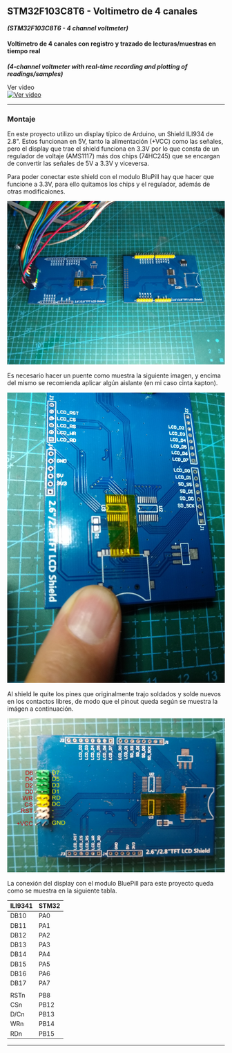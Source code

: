 ## STM32F103C8T6 - Voltimetro de 4 canales
***(STM32F103C8T6 - 4 channel voltmeter)***
#### Voltimetro de 4 canales con registro y trazado de lecturas/muestras en tiempo real
***(4-channel voltmeter with real-time recording and plotting of readings/samples)***

Ver video  
[![Ver video](https://img.youtube.com/vi/DioO7w2Ja70/0.jpg)](https://www.youtube.com/watch?v=DioO7w2Ja70)

------------

### Montaje

En este proyecto utilizo un display típico de Arduino, un Shield ILI934 de 2.8". Estos funcionan en 5V, tanto la alimentación (+VCC) como las señales, pero el display que trae el shield funciona en 3.3V por lo que consta de un regulador de voltaje (AMS1117) más dos chips (74HC245) que se encargan de convertir las señales de 5V a 3.3V y viceversa.

Para poder conectar este shield con el modulo BluPill hay que hacer que funcione a 3.3V, para ello quitamos los chips y el regulador, además de otras modificaiones.

![](https://github.com/Arturrito63/4Channel-DVM/blob/main/Documents/Display%20ILI9341%20ante%20y%20despues.jpg)

Es necesario hacer un puente como muestra la siguiente imagen, y encima del mismo se recomienda aplicar algún aislante (en mi caso cinta kapton).

![](https://github.com/Arturrito63/4Channel-DVM/blob/main/Documents/ILI9341%203V3%20reset%20jumper.jpg)

Al shield le quite los pines que originalmente trajo soldados y solde nuevos en los contactos libres, de modo que el pinout queda según se muestra la imágen a continuación.

![](https://github.com/Arturrito63/4Channel-DVM/blob/main/Documents/ILI934%203V3%20pinout.jpg) 


La conexión del display con el modulo BluePill para este proyecto queda como se muestra en la siguiente tabla.
 
| ILI9341 | STM32 |
| ------------ | ------------ |
|  DB10 | PA0  |
|  DB11 | PA1  |
|  DB12 | PA2  |
|  DB13 | PA3  |
|  DB14 | PA4  |
|  DB15 | PA5  |
|  DB16 | PA6  |
|  DB17 | PA7  |
|   |   |
|  RSTn | PB8  |
|  CSn | PB12  |
|  D/Cn | PB13  |
|  WRn | PB14  |
|  RDn | PB15  |

------------

